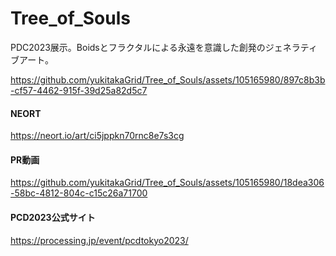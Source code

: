 # Tree_of_Souls
PDC2023展示。Boidsとフラクタルによる永遠を意識した創発のジェネラティブアート。


https://github.com/yukitakaGrid/Tree_of_Souls/assets/105165980/897c8b3b-cf57-4462-915f-39d25a82d5c7

#### NEORT
https://neort.io/art/ci5jppkn70rnc8e7s3cg

#### PR動画



https://github.com/yukitakaGrid/Tree_of_Souls/assets/105165980/18dea306-58bc-4812-804c-c15c26a71700



#### PCD2023公式サイト
https://processing.jp/event/pcdtokyo2023/
